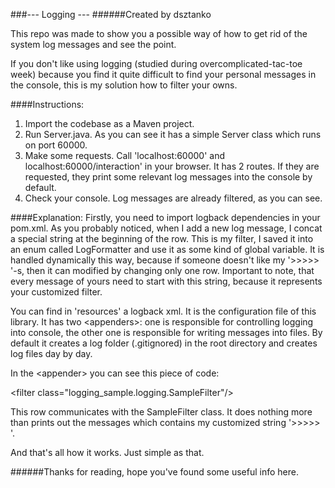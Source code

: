 ###--- Logging ---
######Created by dsztanko

This repo was made to show you a possible way of how to get rid of the system log messages and see the point.

If you don't like using logging (studied during overcomplicated-tac-toe week) because you find it quite difficult to find your personal messages in the console, this is my solution how to filter your owns.

####Instructions:

1. Import the codebase as a Maven project.
2. Run Server.java.
As you can see it has a simple Server class which runs on port 60000.
3. Make some requests. Call 'localhost:60000' and localhost:60000/interaction' in your browser.
It has 2 routes. If they are requested, they print some relevant log messages into the console by default.
4. Check your console.
Log messages are already filtered, as you can see.

####Explanation:
Firstly, you need to import logback dependencies in your pom.xml. As you probably noticed, when I add a new log message, I concat a special string at the beginning of the row. This is my filter, I saved it into an enum called LogFormatter and use it as some kind of global variable. It is handled dynamically this way, because if someone doesn't like my '>>>>> '-s, then it can modified by changing only one row. Important to note, that every message of yours need to start with this string, because it represents your customized filter.

You can find in 'resources' a logback xml. It is the configuration file of this library. It has two \<appenders>: one is responsible for controlling logging into console, the other one is responsible for writing messages into files. By default it creates a log folder (.gitignored) in the root directory and creates log files day by day.

In the \<appender> you can see this piece of code:

\<filter class="logging_sample.logging.SampleFilter"/>

This row communicates with the SampleFilter class. It does nothing more than prints out the messages which contains my customized string '>>>>> '.

And that's all how it works. Just simple as that.

######Thanks for reading, hope you've found some useful info here.


